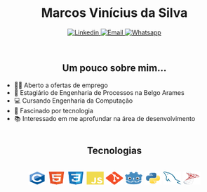 <h1 align="center">Marcos Vinícius da Silva</h1>

<p align="center">
  <a href="https://www.linkedin.com/in/marcosvinicius-da-silva/">
    <img alt="Linkedin" src="https://img.shields.io/badge/LinkedIn-000?style=for-the-badge&logo=linkedin&logoColor=0E76A8">
  </a>
  <a href="mailto:marcos.vinicius.da.silva.pro@gmail.com">
    <img alt="Email" src="https://img.shields.io/badge/-Email-000?style=for-the-badge&logo=microsoft-outlook&logoColor=007BFF">
  </a>
  <a href="https://web.whatsapp.com/send?phone=5537999077044">
    <img alt="Whatsapp" src="https://img.shields.io/badge/-Whatsapp-000?style=for-the-badge&logo=whatsapp&logoColor=007BFF">
  </a>
</p><br>

<h2 align="center">Um pouco sobre mim...</h2>

- 🙇‍♂️ Aberto a ofertas de emprego<br>
- 🦾 Estagiário de Engenharia de Processos na Belgo Arames<br>
- 💻 Cursando Engenharia da Computação<br>
- 🎇 Fascinado por tecnologia<br>
- 📚 Interessado em me aprofundar na área de desenvolvimento<br><br>

<h2 align="center">Tecnologias</h2>

<p align="center"><br>
  <img alt="C" height="30" width="40" src="https://raw.githubusercontent.com/devicons/devicon/master/icons/c/c-original.svg">
  <img alt="HTML" height="30" width="40" src="https://raw.githubusercontent.com/devicons/devicon/master/icons/html5/html5-original.svg">
  <img alt="CSS" height="30" width="40" src="https://raw.githubusercontent.com/devicons/devicon/master/icons/css3/css3-original.svg">
  <img alt="Js" height="30" width="40" src="https://raw.githubusercontent.com/devicons/devicon/master/icons/javascript/javascript-plain.svg">
  <img alt="Git" height="30" width="40" src="https://raw.githubusercontent.com/devicons/devicon/master/icons/git/git-original.svg">
  <img alt="Godot" height="30" width="40" src="https://raw.githubusercontent.com/devicons/devicon/master/icons/godot/godot-original.svg">
  <img alt="Python" height="30" width="40" src="https://raw.githubusercontent.com/devicons/devicon/master/icons/python/python-original.svg">
  <img alt="MySQL" height="30" width="40" src="https://raw.githubusercontent.com/devicons/devicon/master/icons/mysql/mysql-original.svg">
  <img alt="MicrosoftSQLServer" height="30" width="40" src="https://raw.githubusercontent.com/devicons/devicon/master/icons/microsoftsqlserver/microsoftsqlserver-original.svg">
</p>
